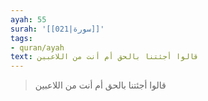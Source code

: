 ```yaml
---
ayah: 55
surah: '[[021|سورة]]'
tags:
- quran/ayah
text: قالوا أجئتنا بالحق أم أنت من اللاعبين
---
```

> قالوا أجئتنا بالحق أم أنت من اللاعبين
